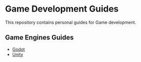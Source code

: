 # Game Development Guides

This repository contains personal guides for Game development.

## Game Engines Guides
- [Godot](https://github.com/damsog/docs/blob/main/game-dev/godot[gd].md)
- [Unity]()